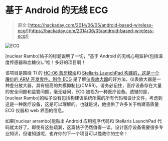 # 基于 Android 的无线 ECG

> 原文:[https://hackaday.com/2014/06/05/android-based-wireless-ecg/](https://hackaday.com/2014/06/05/android-based-wireless-ecg/)

![ECG](../Images/c3166b6595de8b1283be0d950cac910c.png)

[nuclear Rambo]帖子的标题说明了一切，“基于 Android 的无线心电监护(包括温度传感器和血糖仪)。”哇！多好的项目啊！

该项目是围绕 TI 的 [HC-06 蓝牙模块](http://mcuoneclipse.com/2013/06/19/using-the-hc-06-bluetooth-module/)和 [Stellaris LaunchPad 构建的，这是一个廉价的 ARM 开发套件。](http://www.ti.com/ww/en/launchpad/launchpads-connected-ek-tm4c123gxl.html)[制作 ECG](http://hackaday.com/2014/02/23/mobilecg-goes-open-source/) 是了解[仪表放大器](http://hackaday.com/2014/02/13/arduino-powered-ecg-informs-users-of-their-death/)的好方法，仪表放大器是一种差分放大器，具有极高的共模抑制比(CMRR)。请务必记住，医疗设备存在大量的安全问题和监管问题，毫无疑问，ECG 被视为一种医疗设备。遗憾的是，[nuclear Rambo]的帖子没有包括构建该系统所需的所有代码和设计文件，考虑到这是一种医疗设备，这是可以理解的。也就是说，他提供了许多关于构建高质量 ECG 仪器和 web 界面的信息。

如果[nuclear arrambo]能贴出 Android 应用程序代码和 Stellaris LaunchPad 代码就太好了。即使有这些疏漏，这篇帖子仍然值得一读。设计医疗设备需要很多专业知识，但谁知道呢，也许你的下一个项目可以挽救你的生命！